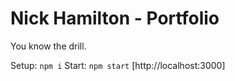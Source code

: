 # Nick Hamilton - Portfolio

You know the drill.

Setup:
`npm i`
Start:
`npm start`
[http://localhost:3000]
